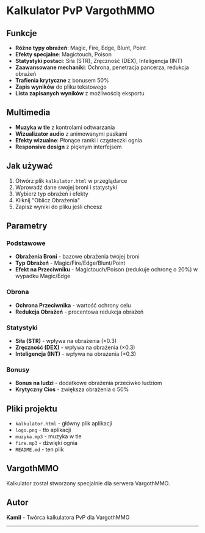 #  Kalkulator PvP VargothMMO


##  Funkcje


- **Różne typy obrażeń**: Magic, Fire, Edge, Blunt, Point
- **Efekty specjalne**: Magictouch, Poison
- **Statystyki postaci**: Siła (STR), Zręczność (DEX), Inteligencja (INT)
- **Zaawansowane mechaniki**: Ochrona, penetracja pancerza, redukcja obrażeń
- **Trafienia krytyczne** z bonusem 50%
- **Zapis wyników** do pliku tekstowego
- **Lista zapisanych wyników** z możliwością eksportu

## Multimedia

- **Muzyka w tle** z kontrolami odtwarzania
- **Wizualizator audio** z animowanymi paskami
- **Efekty wizualne**: Płonące ramki i cząsteczki ognia
- **Responsive design** z pięknym interfejsem

##  Jak używać

1. Otwórz plik `kalkulator.html` w przeglądarce
2. Wprowadź dane swojej broni i statystyki
3. Wybierz typ obrażeń i efekty
4. Kliknij "Oblicz Obrażenia"
5. Zapisz wyniki do pliku jeśli chcesz

##  Parametry

### Podstawowe
- **Obrażenia Broni** - bazowe obrażenia twojej broni
- **Typ Obrażeń** - Magic/Fire/Edge/Blunt/Point
- **Efekt na Przeciwniku** - Magictouch/Poison (redukuje ochronę o 20%) w wypadku Magic/Edge

### Obrona
- **Ochrona Przeciwnika** - wartość ochrony celu
- **Redukcja Obrażeń** - procentowa redukcja obrażeń

### Statystyki
- **Siła (STR)** - wpływa na obrażenia (×0.3)
- **Zręczność (DEX)** - wpływa na obrażenia (×0.3)
- **Inteligencja (INT)** - wpływa na obrażenia (×0.3)

### Bonusy
- **Bonus na ludzi** - dodatkowe obrażenia przeciwko ludziom
- **Krytyczny Cios** - zwiększa obrażenia o 50%

##  Pliki projektu

- `kalkulator.html` - główny plik aplikacji
- `logo.png` - tło aplikacji
- `muzyka.mp3` - muzyka w tle
- `fire.mp3` - dźwięki ognia
- `README.md` - ten plik

## VargothMMO

Kalkulator został stworzony specjalnie dla serwera VargothMMO.

## Autor

**Kamil** - Twórca kalkulatora PvP dla VargothMMO

---


